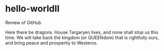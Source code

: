 # hello-worldII
Review of GitHub

Here there be dragons. House Targaryen lives, and none shall stop us this time. We will take back the kingdom (or QUEENdom) that is rightfully ours, and bring peace and prosperity to Westeros.
